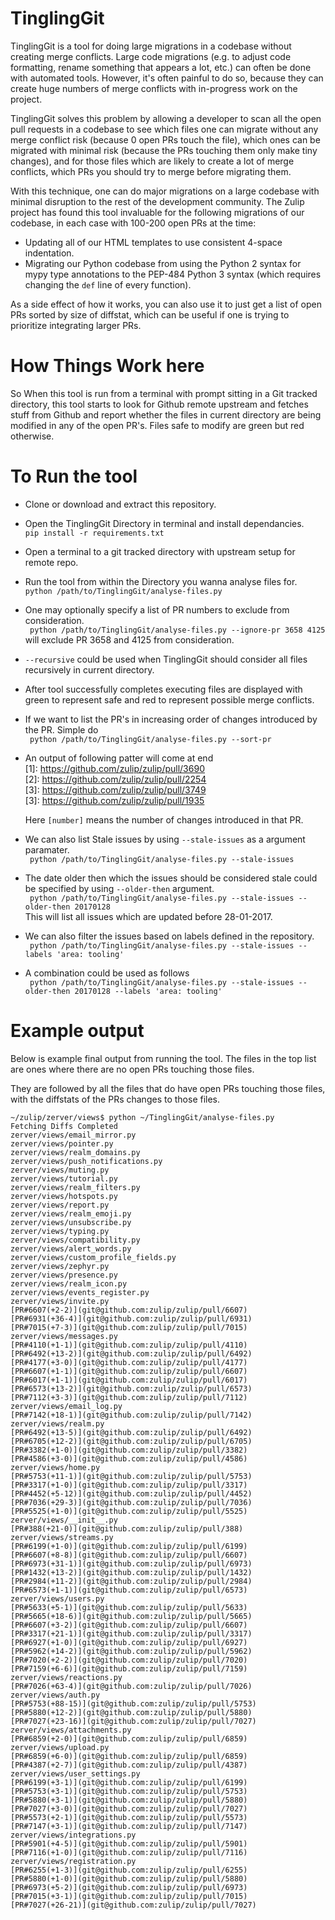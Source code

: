 # TinglingGit

TinglingGit is a tool for doing large migrations in a codebase without
creating merge conflicts.  Large code migrations (e.g. to adjust code
formatting, rename something that appears a lot, etc.) can often be
done with automated tools.  However, it's often painful to do so,
because they can create huge numbers of merge conflicts with
in-progress work on the project.

TinglingGit solves this problem by allowing a developer to scan all
the open pull requests in a codebase to see which files one can
migrate without any merge conflict risk (because 0 open PRs touch the
file), which ones can be migrated with minimal risk (because the PRs
touching them only make tiny changes), and for those files which are
likely to create a lot of merge conflicts, which PRs you should try to
merge before migrating them.

With this technique, one can do major migrations on a large codebase
with minimal disruption to the rest of the development community.  The
Zulip project has found this tool invaluable for the following
migrations of our codebase, in each case with 100-200 open PRs at the
time:

* Updating all of our HTML templates to use consistent 4-space
  indentation.
* Migrating our Python codebase from using the Python 2 syntax for
  mypy type annotations to the PEP-484 Python 3 syntax (which requires
  changing the `def` line of every function).

As a side effect of how it works, you can also use it to just get a
list of open PRs sorted by size of diffstat, which can be useful if
one is trying to prioritize integrating larger PRs.

# How Things Work here

So When this tool is run from a terminal with prompt sitting in a Git
tracked directory, this tool starts to look for Github remote upstream
and fetches stuff from Github and report whether the files in current
directory are being modified in any of the open PR's. Files safe to
modify are green but red otherwise.

# To Run the tool

* Clone or download and extract this repository.
* Open the TinglingGit Directory in terminal and install dependancies.<br>
  ` pip install -r requirements.txt `
* Open a terminal to a git tracked directory with upstream setup for remote repo.
* Run the tool from within the Directory you wanna analyse files for.<br>
  ` python /path/to/TinglingGit/analyse-files.py `
* One may optionally specify a list of PR numbers to exclude from consideration.<br>
  ` python /path/to/TinglingGit/analyse-files.py --ignore-pr 3658 4125` will exclude PR 3658 and 4125 from consideration.
* `--recursive` could be used when TinglingGit should consider all files recursively in current directory.
* After tool successfully completes executing files are displayed with green to represent safe and red to represent possible merge conflicts.
* If we want to list the PR's in increasing order of changes introduced by the PR. Simple do<br>
  ` python /path/to/TinglingGit/analyse-files.py --sort-pr`
* An output of following patter will come at end<br>
    [1]: https://github.com/zulip/zulip/pull/3690<br>
    [2]: https://github.com/zulip/zulip/pull/2254<br>
    [3]: https://github.com/zulip/zulip/pull/3749<br>
    [3]: https://github.com/zulip/zulip/pull/1935<br>

  Here `[number]` means the number of changes introduced in that PR.
* We can also list Stale issues by using `--stale-issues` as a argument paramater.<br>
  ` python /path/to/TinglingGit/analyse-files.py --stale-issues`
* The date older then which the issues should be considered stale could be specified by using `--older-then` argument.<br>
  ` python /path/to/TinglingGit/analyse-files.py --stale-issues --older-then 20170128`<br>
  This will list all issues which are updated before 28-01-2017.
* We can also filter the issues based on labels defined in the repository.<br>
  ` python /path/to/TinglingGit/analyse-files.py --stale-issues --labels 'area: tooling'`
* A combination could be used as follows<br>
  ` python /path/to/TinglingGit/analyse-files.py --stale-issues --older-then 20170128 --labels 'area: tooling'`

# Example output

Below is example final output from running the tool.  The files in the
top list are ones where there are no open PRs touching those files.

They are followed by all the files that do have open PRs touching
those files, with the diffstats of the PRs changes to those files.


```
~/zulip/zerver/views$ python ~/TinglingGit/analyse-files.py
Fetching Diffs Completed
zerver/views/email_mirror.py
zerver/views/pointer.py
zerver/views/realm_domains.py
zerver/views/push_notifications.py
zerver/views/muting.py
zerver/views/tutorial.py
zerver/views/realm_filters.py
zerver/views/hotspots.py
zerver/views/report.py
zerver/views/realm_emoji.py
zerver/views/unsubscribe.py
zerver/views/typing.py
zerver/views/compatibility.py
zerver/views/alert_words.py
zerver/views/custom_profile_fields.py
zerver/views/zephyr.py
zerver/views/presence.py
zerver/views/realm_icon.py
zerver/views/events_register.py
zerver/views/invite.py
[PR#6607(+2-2)](git@github.com:zulip/zulip/pull/6607)
[PR#6931(+36-4)](git@github.com:zulip/zulip/pull/6931)
[PR#7015(+7-3)](git@github.com:zulip/zulip/pull/7015)
zerver/views/messages.py
[PR#4110(+1-1)](git@github.com:zulip/zulip/pull/4110)
[PR#6492(+13-2)](git@github.com:zulip/zulip/pull/6492)
[PR#4177(+3-0)](git@github.com:zulip/zulip/pull/4177)
[PR#6607(+1-1)](git@github.com:zulip/zulip/pull/6607)
[PR#6017(+1-1)](git@github.com:zulip/zulip/pull/6017)
[PR#6573(+13-2)](git@github.com:zulip/zulip/pull/6573)
[PR#7112(+3-3)](git@github.com:zulip/zulip/pull/7112)
zerver/views/email_log.py
[PR#7142(+18-1)](git@github.com:zulip/zulip/pull/7142)
zerver/views/realm.py
[PR#6492(+13-5)](git@github.com:zulip/zulip/pull/6492)
[PR#6705(+12-2)](git@github.com:zulip/zulip/pull/6705)
[PR#3382(+1-0)](git@github.com:zulip/zulip/pull/3382)
[PR#4586(+3-0)](git@github.com:zulip/zulip/pull/4586)
zerver/views/home.py
[PR#5753(+11-1)](git@github.com:zulip/zulip/pull/5753)
[PR#3317(+1-0)](git@github.com:zulip/zulip/pull/3317)
[PR#4452(+5-12)](git@github.com:zulip/zulip/pull/4452)
[PR#7036(+29-3)](git@github.com:zulip/zulip/pull/7036)
[PR#5525(+1-0)](git@github.com:zulip/zulip/pull/5525)
zerver/views/__init__.py
[PR#388(+21-0)](git@github.com:zulip/zulip/pull/388)
zerver/views/streams.py
[PR#6199(+1-0)](git@github.com:zulip/zulip/pull/6199)
[PR#6607(+8-8)](git@github.com:zulip/zulip/pull/6607)
[PR#6973(+31-1)](git@github.com:zulip/zulip/pull/6973)
[PR#1432(+13-2)](git@github.com:zulip/zulip/pull/1432)
[PR#2984(+11-2)](git@github.com:zulip/zulip/pull/2984)
[PR#6573(+1-1)](git@github.com:zulip/zulip/pull/6573)
zerver/views/users.py
[PR#5633(+5-1)](git@github.com:zulip/zulip/pull/5633)
[PR#5665(+18-6)](git@github.com:zulip/zulip/pull/5665)
[PR#6607(+3-2)](git@github.com:zulip/zulip/pull/6607)
[PR#3317(+21-1)](git@github.com:zulip/zulip/pull/3317)
[PR#6927(+1-0)](git@github.com:zulip/zulip/pull/6927)
[PR#5962(+14-2)](git@github.com:zulip/zulip/pull/5962)
[PR#7020(+2-2)](git@github.com:zulip/zulip/pull/7020)
[PR#7159(+6-6)](git@github.com:zulip/zulip/pull/7159)
zerver/views/reactions.py
[PR#7026(+63-4)](git@github.com:zulip/zulip/pull/7026)
zerver/views/auth.py
[PR#5753(+88-15)](git@github.com:zulip/zulip/pull/5753)
[PR#5880(+12-2)](git@github.com:zulip/zulip/pull/5880)
[PR#7027(+23-16)](git@github.com:zulip/zulip/pull/7027)
zerver/views/attachments.py
[PR#6859(+2-0)](git@github.com:zulip/zulip/pull/6859)
zerver/views/upload.py
[PR#6859(+6-0)](git@github.com:zulip/zulip/pull/6859)
[PR#4387(+2-7)](git@github.com:zulip/zulip/pull/4387)
zerver/views/user_settings.py
[PR#6199(+3-1)](git@github.com:zulip/zulip/pull/6199)
[PR#5753(+3-1)](git@github.com:zulip/zulip/pull/5753)
[PR#5880(+3-1)](git@github.com:zulip/zulip/pull/5880)
[PR#7027(+3-0)](git@github.com:zulip/zulip/pull/7027)
[PR#5573(+2-1)](git@github.com:zulip/zulip/pull/5573)
[PR#7147(+3-1)](git@github.com:zulip/zulip/pull/7147)
zerver/views/integrations.py
[PR#5901(+4-5)](git@github.com:zulip/zulip/pull/5901)
[PR#7116(+1-0)](git@github.com:zulip/zulip/pull/7116)
zerver/views/registration.py
[PR#6255(+1-3)](git@github.com:zulip/zulip/pull/6255)
[PR#5880(+1-0)](git@github.com:zulip/zulip/pull/5880)
[PR#6973(+5-2)](git@github.com:zulip/zulip/pull/6973)
[PR#7015(+3-1)](git@github.com:zulip/zulip/pull/7015)
[PR#7027(+26-21)](git@github.com:zulip/zulip/pull/7027)
```

